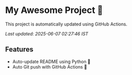 # My Awesome Project 🚀

This project is automatically updated using GitHub Actions.

_Last updated: 2025-06-07 02:27:46 IST_

## Features
- Auto-update README using Python 🐍
- Auto Git push with GitHub Actions 🤖
